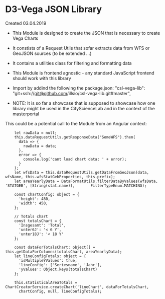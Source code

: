 D3-Vega JSON Library
========

Created 03.04.2019

- This Module is designed to create the JSON that is necessary to create Vega Charts
- It constists of a Request Utils that sofar extracts data from WFS or GeoJSON sources (to be extended ...)
- It contains a utilities class for filtering and formatting data 
- This Module is frontend agnostic - any standard JavaScript frontend should work with this library

- Import by addind the following the package.json:
    "csl-vega-lib": "git+ssh://git@github.com/illsio/csl-vega-lib.git#master",

- NOTE: It is so far a showcase that is supposed to showcase how one library might be used in the CityScienceLab and in the context of the masterportal

This could be a potential call to the Module from an Angular context:

```
    let rawData = null;
    this.dataRequestUtils.getResponseData("SomeWFS").then(
      data => {
        rawData = data;
      },
      error => {
        console.log('cant load chart data: ' + error);
      }
    );
    let wfsData = this.dataRequestUtils.getDataFromGeoJson(data, wfsName, this.wfsStatGebProperties, this.prefix);
    let areaYearlyData = DataFormatUtils.filterDataByValues(wfsData, 'STATGEB', [String(stat.name)],       FilterTypeEnum.MATCHING);

    const chartConfig: object = {
      'height': 480,
      'width': 450,
    };

    // Totals chart
    const totalsChart = {
      'Insgesamt': 'Total',
      'unter6J': '< 6 Y',
      'unter18J': '< 18 Y'
    };

    const dataForTotalsChart: object[] = this.getDataForColumns(totalsChart, areaYearlyData);
    let lineConfigTotals: object = {
      'isMultipleYValues': true,
      'lineConfig': ['Seriesname', 'Jahr'],
      'yValues': Object.keys(totalsChart)
    };

    this.statisticalAreaTotals = ChartCreatorService.createChart('lineChart', dataForTotalsChart,
      chartConfig, null, lineConfigTotals);
  ```
